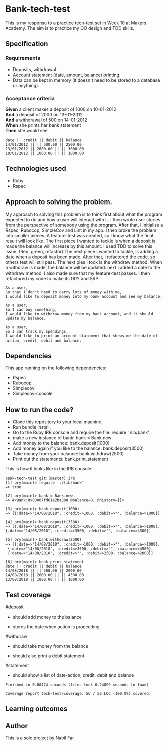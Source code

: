 # Bank-tech-test

This is my response to a practice tech-test set in Week 10 at Makers Academy. The aim is to practice my OO design and TDD skills.

## Specification

### Requirements

* Deposits, withdrawal.
* Account statement (date, amount, balance) printing.
* Data can be kept in memory (it doesn't need to be stored to a database or anything).

### Acceptance criteria

**Given** a client makes a deposit of 1000 on 10-01-2012  
**And** a deposit of 2000 on 13-01-2012  
**And** a withdrawal of 500 on 14-01-2012  
**When** she prints her bank statement  
**Then** she would see

```
date || credit || debit || balance
14/01/2012 || || 500.00 || 2500.00
13/01/2012 || 2000.00 || || 3000.00
10/01/2012 || 1000.00 || || 1000.00
```

## Technologies used

 * Ruby
 * Rspec

## Approach to solving the problem.

My approach to solving this problem is to think first about what the program expected to do and how a user will interact with it. I then wrote user stories from the perspective of somebody using the program.  After that, I initialise a Rspec, Rubocop, SimpleCov and Lint in my app. I then broke the problem into smaller pieces. A feature-test was created, so I know what the final result will look like. The first piece I wanted to tackle is when a deposit is made the balance will increase by this amount. I used TDD to solve this issue. (Red, green, refactor) The next piece I wanted to tackle, is adding a date when a deposit has been made.  After that, I refactored the code, so others test will still pass. The next pies I took is the withdraw method. When a withdraw is made, the balance will be updated. next I added a date to the withdraw method. I also made sure that my feature-test passes. I then refactored my code to make its DRY and SRP.

```
As a user,
So that I don't need to carry lots of money with me,
I would like to deposit money into my bank account and see my balance.

As a user,
So I can buy something,
I would like to withdraw money from my bank account, and it should update my balance.

As a user,
So I can track my spendings,
I would like to print an account statement that shows me the date of action, credit, debit and balance.
```

## Dependencies

This app running on the following dependencies:

* Rspec
* Rubocop
* Simplecov
* Simplecov-console


## How to run the code?

* Clone this repository to your local machine.
* Run bundle install.
* Go to the Ruby IRB console and require the file:  require './lib/bank'
* make a new instance of bank: bank = Bank.new
* Add money to the balance: bank.deposit(1000)
* Add money again if you like to the balance: bank.deposit(3500)
* Take money from your balance: bank.withdraw(2500)
* Print out the statements: bank.print_statement


This is how it looks like in the IRB console:

```
bank-tech-test git:(master) irb
[1] pry(main)> require './lib/bank'
=> true

[2] pry(main)> bank = Bank.new
=> #<Bank:0x00007fd61e2ba808 @balance=0, @history=[]>

[3] pry(main)> bank.deposit(1000)
=> [{:date=>"14/08/2018", :credit=>1000, :debit=>"", :balance=>1000}]

[4] pry(main)> bank.deposit(3500)
=> [{:date=>"14/08/2018", :credit=>1000, :debit=>"", :balance=>1000},
{:date=>"14/08/2018", :credit=>3500, :debit=>"", :balance=>4500}]

[5] pry(main)> bank.withdraw(2500)
=> [{:date=>"14/08/2018", :credit=>1000, :debit=>"", :balance=>1000},
 {:date=>"14/08/2018", :credit=>3500, :debit=>"", :balance=>4500},
 {:date=>"14/08/2018", :credit=>"", :debit=>2500, :balance=>2000}]

[6] pry(main)> bank.print_statement
date || credit || debit || balance
14/08/2018 || || 500.00 || 2000.00
14/08/2018 || 2000.00 || || 4500.00
13/08/2018 || 1000.00 || || 1000.00
```



## Test coverage


#deposit

* should add money to the balance

* stores the date when action is proceeding

#withdraw

* should take money from the balance

* should also print a debit statement

#statement

* should show a list of date-action, credit, debit and balance

```
Finished in 0.00474 seconds (files took 0.24899 seconds to load)

Coverage report tech-test/coverage. 56 / 56 LOC (100.0%) covered.
```

## Learning outcomes

## Author

This is a solo project by Nabil Far
